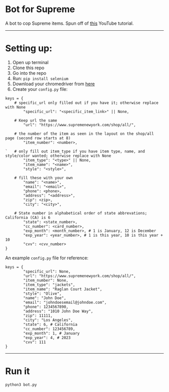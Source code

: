 # Bot for Supreme

A bot to cop Supreme items.
Spun off of [this](https://youtu.be/AGpKm0pdTMM) YouTube tutorial.

---
# Setting up:

1. Open up terminal
2. Clone this repo
3. Go into the repo
4. Run: `pip install selenium`
5. Download your chromedriver from [here](http://chromedriver.chromium.org/downloads)
6. Create your `config.py` file:

```
keys = {
	# specific_url only filled out if you have it; otherwise replace with None
        "specific_url": "<specific_item_link>" || None,

	# Keep url the same
        "url": "https://www.supremenewyork.com/shop/all/",

	# the number of the item as seen in the layout on the shop/all page (second row starts at 8) 
        "item_number": <number>,

`	# only fill out item_type if you have item type, name, and style/color wanted; otherwise replace with None
        "item_type": "<type>" || None,
        "item_name": "<name>",
        "style": "<style>",

	# fill these with your own
        "name": "<name>",
        "email": "<email>",
        "phone": <phone>,
        "address": "<address>",
        "zip": <zip>,
        "city": "<city>",
	
	# State number in alphabetical order of state abbrevations; California (CA) is 6
        "state": <state_number>,
        "cc_number": <card_number>,
        "exp_month": <month_number>, # 1 is January, 12 is December
        "exp_year": <year_number>, # 1 is this year, 10 is this year + 10
        "cvv": <cvv_number>
}
```
An example `config.py` file for reference:
```
keys = {
        "specific_url": None,
        "url": "https://www.supremenewyork.com/shop/all/",
        "item_number": None,
        "item_type": "jackets",
        "item_name": "Raglan Court Jacket",
        "style": "Olive",
        "name": "John Doe",
        "email": "johndoesemail@johndoe.com",
        "phone": 1234567890,
        "address": "1010 John Doe Way",
        "zip": 11111,
        "city": "Los Angeles",
        "state": 6, # California
        "cc_number": 123456789,
        "exp_month": 1, # January
        "exp_year": 4, # 2023
        "cvv": 111
}

```

---
# Run it
```
python3 bot.py
```

